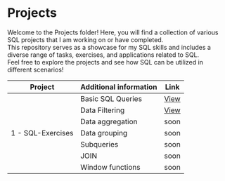 # Projects

Welcome to the Projects folder! Here, you will find a collection of various SQL projects that I am working on or have completed.  
This repository serves as a showcase for my SQL skills and includes a diverse range of tasks, exercises, and applications related to SQL.  
Feel free to explore the projects and see how SQL can be utilized in different scenarios!


| Project             | Additional information                              | Link                                         |
|---------------------|-----------------------------------------------------|----------------------------------------------|
|                     | Basic SQL Queries                                   | [View](./SQL-Exercises/sql_simulator_basic_sql_queries.md)   |
|                     | Data Filtering                                      | [View](./SQL-Exercises/sql_simulator_data_filtering.md)      |
|                     | Data aggregation                                    |                    soon                      |
| 1 -  SQL-Exercises  | Data grouping                                       |                    soon                      |
|                     | Subqueries                                          |                    soon                      |
|                     | JOIN                                                |                    soon                      |
|                     | Window functions                                    |                    soon                      |
